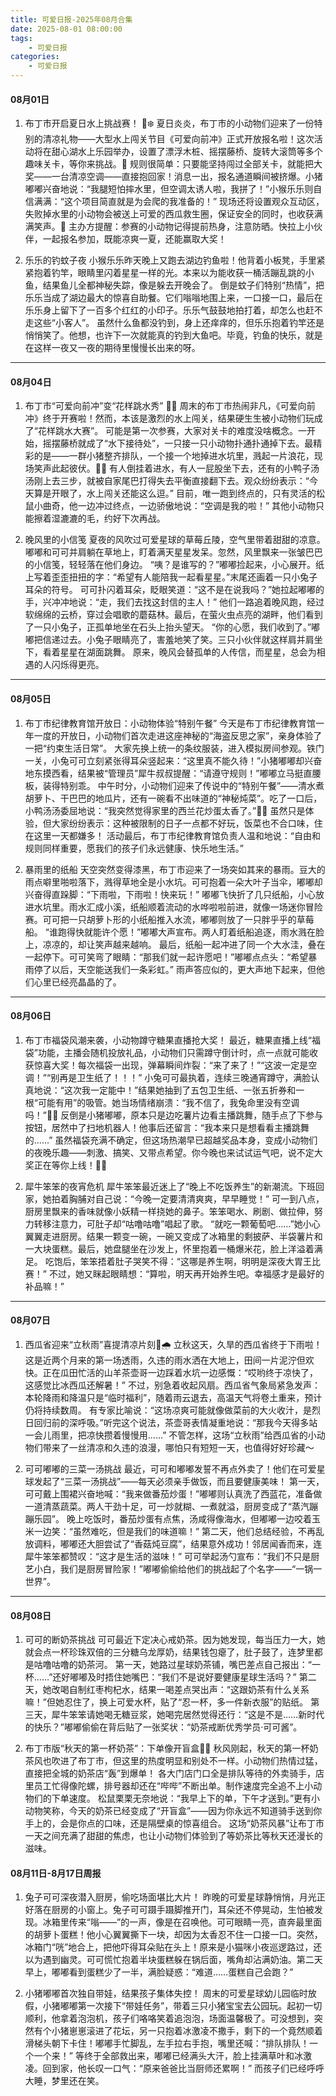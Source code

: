 ```yaml
---
title: 可爱日报-2025年08月合集
date: 2025-08-01 08:00:00
tags:
    - 可爱日报
categories:
    - 可爱日报
---
```

#### 08月01日
1. 布丁市开启夏日水上挑战赛！ 🌊❄️
夏日炎炎，布丁市的小动物们迎来了一份特别的清凉礼物——大型水上闯关节目《可爱向前冲》正式开放报名啦！这次活动将在甜心湖水上乐园举办，设置了漂浮木桩、摇摆藤桥、旋转大滚筒等多个趣味关卡，等你来挑战。🐾
规则很简单：只要能坚持闯过全部关卡，就能把大奖——一台清凉空调——直接抱回家！消息一出，报名通道瞬间被挤爆。小猪嘟嘟兴奋地说：“我腿短怕摔水里，但空调太诱人啦，我拼了！”小猴乐乐则自信满满：“这个项目简直就是为会爬的我准备的！”
现场还将设置观众互动区，失败掉水里的小动物会被送上可爱的西瓜救生圈，保证安全的同时，也收获满满笑声。🍉
主办方提醒：参赛的小动物记得提前热身，注意防晒。快拉上小伙伴，一起报名参加，既能凉爽一夏，还能赢取大奖！
	
2. 乐乐的钓蚊子夜
小猴乐乐昨天晚上又跑去湖边钓鱼啦！他背着小板凳，手里紧紧抱着钓竿，眼睛里闪着星星一样的光。本来以为能收获一桶活蹦乱跳的小鱼，结果鱼儿全都神秘失踪，像是躲去开晚会了。
倒是蚊子们特别“热情”，把乐乐当成了湖边最大的惊喜自助餐。它们嗡嗡地围上来，一口接一口，最后在乐乐身上留下了一百多个红红的小印子。乐乐气鼓鼓地拍打着，却怎么也赶不走这些“小客人”。
虽然什么鱼都没钓到，身上还痒痒的，但乐乐抱着钓竿还是悄悄笑了。他想，也许下一次就能真的钓到大鱼吧。毕竟，钓鱼的快乐，就是在这样一夜又一夜的期待里慢慢长出来的呀。

****

#### 08月04日
1. 布丁市“可爱向前冲”变“花样跳水秀” 🌊😂
周末的布丁市热闹非凡，《可爱向前冲》终于开赛啦！然而，本该是激烈的水上闯关，结果硬生生被小动物们玩成了“花样跳水大赛”。
可能是第一次参赛，大家对关卡的难度没啥概念。一开始，摇摆藤桥就成了“水下接待处”，一只接一只小动物扑通扑通掉下去。最精彩的是——一群小猪整齐排队，一个接一个地掉进水坑里，溅起一片浪花，现场笑声此起彼伏。🐷💦
有人倒挂着进水，有人一屁股坐下去，还有的小鸭子汤汤刚上去三步，就被自家尾巴打得失去平衡直接翻下去。观众纷纷表示：“今天算是开眼了，水上闯关还能这么逗。”
目前，唯一跑到终点的，只有灵活的松鼠小曲奇，他一边冲过终点，一边骄傲地说：“空调是我的啦！” 其他小动物只能擦着湿漉漉的毛，约好下次再战。
	
2. 晚风里的小信笺
夏夜的风吹过可爱星球的草莓丘陵，空气里带着甜甜的凉意。嘟嘟和可可并肩躺在草地上，盯着满天星星发呆。忽然，风里飘来一张皱巴巴的小信笺，轻轻落在他们身边。
“咦？是谁写的？”嘟嘟捡起来，小心展开。纸上写着歪歪扭扭的字：“希望有人能陪我一起看星星。”末尾还画着一只小兔子耳朵的符号。
可可扑闪着耳朵，眨眼笑道：“这不是在说我吗？”她拉起嘟嘟的手，兴冲冲地说：“走，我们去找这封信的主人！”
他们一路追着晚风跑，经过软绵绵的云桥，穿过会唱歌的蘑菇林。最后，在萤火虫点亮的湖畔，他们看到了一只小兔子，正孤单地坐在石头上抬头望天。
“你的心愿，我们收到了。”嘟嘟把信递过去。小兔子眼睛亮了，害羞地笑了笑。三只小伙伴就这样肩并肩坐下，看着星星在湖面跳舞。
原来，晚风会替孤单的人传信，而星星，总会为相遇的人闪烁得更亮。

****

#### 08月05日
1. 布丁市纪律教育馆开放日：小动物体验“特别午餐”
今天是布丁市纪律教育馆一年一度的开放日，小动物们首次走进这座神秘的“海盗反思之家”，亲身体验了一把“约束生活日常”。
大家先换上统一的条纹服装，进入模拟房间参观。铁门一关，小兔可可立刻紧张得耳朵竖起来：“这里真不能久待！”小猪嘟嘟却兴奋地东摸西看，结果被“管理员”犀牛叔叔提醒：“请遵守规则！”嘟嘟立马挺直腰板，装得特别乖。
中午时分，小动物们迎来了传说中的“特别午餐”——清水煮胡萝卜、干巴巴的地瓜片，还有一碗看不出味道的“神秘炖菜”。吃了一口后，小鸭汤汤委屈地说：“我突然觉得家里的西兰花炒蛋太香了。”🐣🥲
虽然只是体验，但大家纷纷表示：这种被限制的日子一点都不好玩，饭菜也不合口味，住在这里一天都嫌多！
活动最后，布丁市纪律教育馆负责人温和地说：“自由和规则同样重要，愿我们的孩子们永远健康、快乐地生活。”
	
2. 暴雨里的纸船
天空突然变得漆黑，布丁市迎来了一场突如其来的暴雨。豆大的雨点噼里啪啦落下，溅得草地全是小水坑。可可抱着一朵大叶子当伞，嘟嘟却兴奋得直跺脚：“下雨啦，下雨啦！快来玩！”
嘟嘟飞快折了几只纸船，小心放进水坑里。雨水汇成小溪，纸船顺着流动的水哗啦啦前进，就像一场迷你冒险赛。可可把一只胡萝卜形的小纸船推入水流，嘟嘟则放了一只胖乎乎的草莓船。
“谁跑得快就能许个愿！”嘟嘟大声宣布。两人盯着纸船追逐，雨水溅在脸上，凉凉的，却让笑声越来越响。
最后，纸船一起冲进了同一个大水洼，叠在一起停下。可可笑弯了眼睛：“那我们就一起许愿吧！”嘟嘟点点头：“希望暴雨停了以后，天空能送我们一条彩虹。”
雨声答应似的，更大声地下起来，但他们心里已经亮晶晶的了。

****

#### 08月06日
1. 布丁市福袋风潮来袭，小动物蹲守糖果直播抢大奖！
最近，糖果直播上线“福袋”功能，主播会随机投放礼品，小动物们只需蹲守倒计时，点一点就可能收获惊喜大奖！每次福袋一出现，弹幕瞬间炸裂：“来了来了！”“这波一定是空调！”“别再是卫生纸了！！！”
小兔可可最执着，连续三晚通宵蹲守，满脸认真地说：“这次我一定能中！”结果她抽到了五包卫生纸、一张五折券和一根“可能有用”的吸管。她当场情绪崩溃：“我不信了，我兔命里没有空调吗！”🐰💔
反倒是小猪嘟嘟，原本只是边吃薯片边看主播跳舞，随手点了下参与按钮，居然中了扫地机器人！他事后还留言：“我本来只是想看看主播跳舞的……”
虽然福袋充满不确定，但这场热潮早已超越奖品本身，变成小动物们的夜晚乐趣——刺激、搞笑、又带点希望。你今晚也来试试运气吧，说不定大奖正在等你上线！🎁💨
	
2. 犀牛笨笨的夜宵危机
犀牛笨笨最近迷上了“晚上不吃饭养生”的新潮流。下班回家，她拍着胸脯对自己说：“今晚一定要清清爽爽，早早睡觉！”
可一到八点，厨房里飘来的香味就像小妖精一样挠她的鼻子。笨笨喝水、刷剧、做拉伸，努力转移注意力，可肚子却“咕噜咕噜”唱起了歌。
“就吃一颗葡萄吧……”她小心翼翼走进厨房。结果一颗变一碗，一碗又变成了冰箱里的剩披萨、半袋薯片和一大块蛋糕。最后，她盘腿坐在沙发上，怀里抱着一桶爆米花，脸上洋溢着满足。
吃饱后，笨笨捂着肚子哭笑不得：“这哪是养生啊，明明是深夜大胃王比赛！”
不过，她又眯起眼睛想：“算啦，明天再开始养生吧。幸福感才是最好的补品嘛！”

****

#### 08月07日
1. 西瓜省迎来“立秋雨”喜提清凉片刻🍉🌧️
立秋这天，久旱的西瓜省终于下雨啦！这是近两个月来的第一场透雨，久违的雨水洒在大地上，田间一片泥泞但欢快。正在瓜田忙活的山羊茶壶哥一边踩着水坑一边感慨：“哎哟终于凉快了，这感觉比冰西瓜还解暑！”
不过，别急着收起风扇。西瓜省气象局紧急发声：本轮降雨和降温只是“临时福利”，随着雨云退去，高温天气将卷土重来，预计仍将持续数周。
有专家比喻说：“这场凉爽可能就像做菜前的大火收汁，是烈日回归前的深呼吸。”听完这个说法，茶壶哥表情凝重地说：“那我今天得多站一会儿雨里，把凉快攒着慢慢用……”
不管怎样，这场“立秋雨”给西瓜省的小动物们带来了一丝清凉和久违的浪漫，哪怕只有短短一天，也值得好好珍藏～
	
2. 可可嘟嘟的三菜一汤挑战
最近，可可和嘟嘟发誓不再点外卖了！他们在可爱星球发起了“三菜一汤挑战”——每天必须亲手做饭，而且要健康美味！
第一天，可可戴上围裙兴奋地喊：“我来做番茄炒蛋！”嘟嘟则认真洗了西蓝花，准备做一道清蒸蔬菜。两人干劲十足，可一炒就糊、一煮就溢，厨房变成了“蒸汽蹦蹦乐园”。
晚上吃饭时，番茄炒蛋有点焦，汤咸得像海水，但嘟嘟一边咬着玉米一边笑：“虽然难吃，但是我们的味道嘛！”
第二天，他们总结经验，不再乱放调料，嘟嘟还大胆尝试了“香菇炖豆腐”，结果意外成功！邻居闻香而来，连犀牛笨笨都赞叹：“这才是生活的滋味！”
可可举起汤勺宣布：“我们不只是厨艺小白，我们是厨房冒险家！”嘟嘟偷偷给他们的挑战起了个名字——“一锅一世界”。

****

#### 08月08日
1. 可可的断奶茶挑战
可可最近下定决心戒奶茶。因为她发现，每当压力一大，她就会点一杯珍珠双倍的三分糖乌龙厚奶，结果钱包瘪了，肚子鼓了，连梦里都是咕噜咕噜的奶茶河。
第一天，她路过星球奶茶铺，嘴巴差点自己报出：“一杯……”还好嘟嘟及时捂住她嘴巴：“我们不是说好要健康星球生活吗？”
第二天，她改喝自制红枣枸杞水，结果一喝差点哭出声：“这跟奶茶有什么关系嘛！”但她忍住了，换上可爱水杯，贴了“忍一杯，多一件新衣服”的贴纸。
第三天，犀牛笨笨请她喝无糖豆浆，她喝完居然觉得还行：“这是不是……新时代的快乐？”嘟嘟偷偷在背后贴了一张奖状：“奶茶戒断优秀学员·可可酱”。
	
2. 布丁市版“秋天的第一杯奶茶”：下单像开盲盒🍂🧋
秋风刚起，秋天的第一杯奶茶风也吹进了布丁市，但这里的热度明显和别处不一样。小动物们热情过猛，直接把全城的奶茶店“轰”到爆单！
各大门店门口全是排队等待的外卖骑手，店里员工忙得像陀螺，排号器却还在“哔哔”不断出单。制作速度完全追不上小动物们的下单速度。
松鼠栗栗无奈地说：“我早上下的单，下午才送到。”更有小动物笑称，今天的奶茶已经变成了“开盲盒”——因为你永远不知道骑手送到你手上的，会是你点的口味，还是隔壁桌的惊喜组合。
这场“奶茶风暴”让布丁市一天之间充满了甜甜的焦虑，也让小动物们体验到了等奶茶比等秋天还漫长的滋味。

#### 08月11日-8月17日周报
1. 兔子可可深夜潜入厨房，偷吃场面堪比大片！
昨晚的可爱星球静悄悄，月光正好落在厨房的小窗上。兔子可可蹑手蹑脚推开门，耳朵还不停晃动，生怕被发现。冰箱里传来“嗡——”的一声，像是在召唤他。可可眼睛一亮，直奔最里面的胡萝卜蛋糕！他小心翼翼撕下一块，却因为太香忍不住一口接一口。突然，冰箱门“咣”地合上，把他吓得耳朵贴在头上！原来是小猫咪小夜巡逻路过，还以为遇到幽灵。可可慌忙抱着半块蛋糕躲在锅后面，嘴角却沾满奶油。第二天早上，嘟嘟看到蛋糕少了一半，满脸疑惑：“难道……蛋糕自己会跑？”
	
2. 小猪嘟嘟首次独自带娃，结果孩子集体失控！
周末的可爱星球幼儿园临时放假，小猪嘟嘟第一次接下“带娃任务”，带着三只小猪宝宝去公园玩。起初一切顺利，他拿着泡泡机，孩子们咯咯笑着追泡泡，场面温馨极了。可没想到，突然有个小猪崽崽滚进了花坛，另一只抱着冰激凌不撒手，剩下的一个竟然顺着滑梯头朝下卡住！嘟嘟手忙脚乱，左手拉右手抱，嘴里还喊：“排队排队！一个一个来！” 等终于全部救出来，嘟嘟已经满头大汗，脸上挂满草叶和冰激凌。回到家，他长叹一口气：“原来爸爸比当厨师还累啊！” 而孩子们已经呼呼大睡，梦里还在笑。
